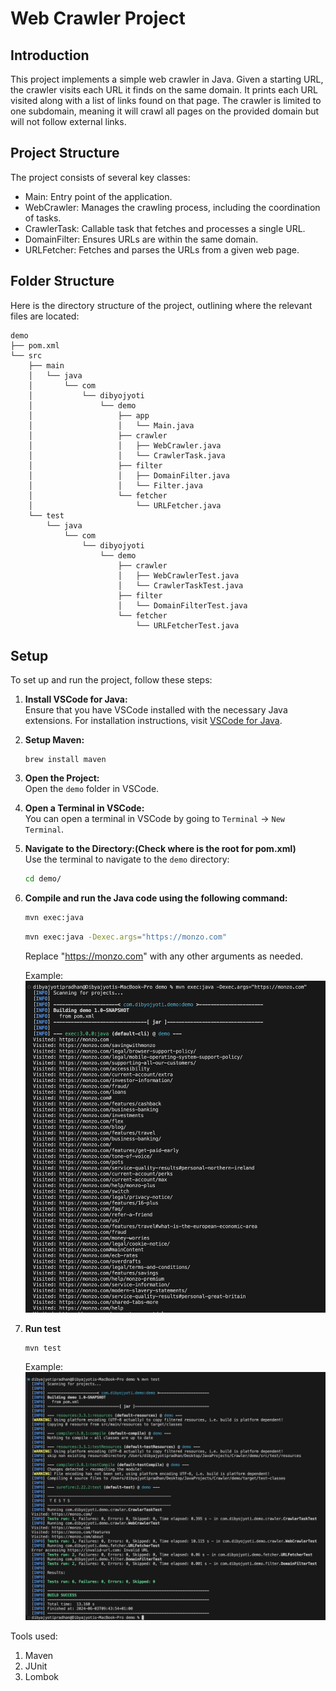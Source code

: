 # Web Crawler Project

## Introduction

This project implements a simple web crawler in Java. Given a starting URL, the crawler visits each URL it finds on the same domain. It prints each URL visited along with a list of links found on that page. The crawler is limited to one subdomain, meaning it will crawl all pages on the provided domain but will not follow external links.

## Project Structure

The project consists of several key classes:

- Main: Entry point of the application.
- WebCrawler: Manages the crawling process, including the coordination of tasks.
- CrawlerTask: Callable task that fetches and processes a single URL.
- DomainFilter: Ensures URLs are within the same domain.
- URLFetcher: Fetches and parses the URLs from a given web page.

## Folder Structure

Here is the directory structure of the project, outlining where the relevant files are located:

```
demo
├── pom.xml
└── src
    ├── main
    │   └── java
    │       └── com
    │           └── dibyojyoti
    │               └── demo
    │                   ├── app
    │                   │   └── Main.java
    │                   ├── crawler
    │                   │   ├── WebCrawler.java
    │                   │   └── CrawlerTask.java
    │                   ├── filter
    │                   │   ├── DomainFilter.java
    │                   │   └── Filter.java
    │                   └── fetcher
    │                       └── URLFetcher.java
    └── test
        └── java
            └── com
                └── dibyojyoti
                    └── demo
                        ├── crawler
                        │   ├── WebCrawlerTest.java
                        │   └── CrawlerTaskTest.java
                        ├── filter
                        │   └── DomainFilterTest.java
                        └── fetcher
                            └── URLFetcherTest.java

```

## Setup

To set up and run the project, follow these steps:

1. **Install VSCode for Java:**  
   Ensure that you have VSCode installed with the necessary Java extensions. For installation instructions, visit [VSCode for Java](https://code.visualstudio.com/docs/languages/java#_install-visual-studio-code-for-java).

2. **Setup Maven:**
   ```
   brew install maven
   ```
3. **Open the Project:**  
   Open the `demo` folder in VSCode.

4. **Open a Terminal in VSCode:**  
   You can open a terminal in VSCode by going to `Terminal` -> `New Terminal`.

5. **Navigate to the Directory:(Check where is the root for pom.xml)**  
   Use the terminal to navigate to the `demo` directory:

   ```bash
   cd demo/
   ```

6. **Compile and run the Java code using the following command:**

   ```bash
   mvn exec:java
   ```

   ```bash
   mvn exec:java -Dexec.args="https://monzo.com"
   ```

   Replace "https://monzo.com" with any other arguments as needed.

   Example: ![Alt text](/Screenshot%20Run.png?raw=true "Screenshot for running")

7. **Run test**
   ```bash
   mvn test
   ```
   Example: ![Alt text](/Screenshot%20Unit%20Tests.png?raw=true "Screenshot for unit test")

Tools used:

1. Maven
2. JUnit
3. Lombok
